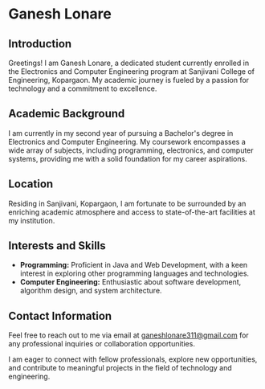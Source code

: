 # Ganesh Lonare

## Introduction
Greetings! I am Ganesh Lonare, a dedicated student currently enrolled in the Electronics and Computer Engineering program at Sanjivani College of Engineering, Kopargaon. My academic journey is fueled by a passion for technology and a commitment to excellence.

## Academic Background
I am currently in my second year of pursuing a Bachelor's degree in Electronics and Computer Engineering. My coursework encompasses a wide array of subjects, including programming, electronics, and computer systems, providing me with a solid foundation for my career aspirations.

## Location
Residing in Sanjivani, Kopargaon, I am fortunate to be surrounded by an enriching academic atmosphere and access to state-of-the-art facilities at my institution.

## Interests and Skills
- **Programming:** Proficient in Java and Web Development, with a keen interest in exploring other programming languages and technologies.
- **Computer Engineering:** Enthusiastic about software development, algorithm design, and system architecture.

## Contact Information
Feel free to reach out to me via email at [ganeshlonare311@gmail.com](mailto:ganeshlonare311@gmail.com) for any professional inquiries or collaboration opportunities.

I am eager to connect with fellow professionals, explore new opportunities, and contribute to meaningful projects in the field of technology and engineering.

